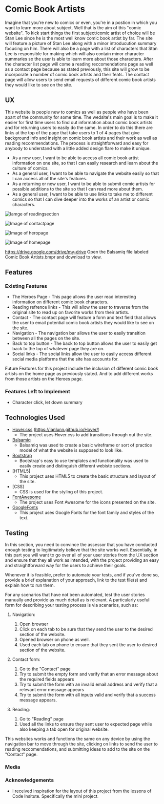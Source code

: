 # Comic Book Artists

Imagine that you're new to comics or even, you're in a postion in 
which you want to learn more about subject. Well that is the aim of this 
"comic website". To kick start things the first subject/comic artist of choice will be 
Stan Lee since he is the most well know comic book artist by far. 
The site will feature a picture of Stan Lee along with a minor 
introducution summary focusing on him. There will also be a page with a list of characters 
that Stan Lee is responsible for making which will also contain minor character 
summaries so the user is able to learn more about those characters. After the character
list page will come a reading reccomendations page as well as a contact page because as stated previously, 
this site will grow to be incorporate a number of comic book artists and their feats.
The contact page will allow users to send email requests of different comic book artists they would like to see on the site.
 
## UX
 
This website is people new to comics as well as people who have been apart of the community for some time.
The wedsite's main goal is to make it easier for first time users to find out information about comic book 
artists and for returning users to easily do the same. In order to do this there are links at the top of the page that take users to 1 of 4 pages that give background info and insight
on comic book artists and their work as well as reading recommendations. The process is straightforward and easy for anybody to understand with a little added design flare to make it unique.


- As a new user, I want to be able to access all comic book artist information on one site, so that I can easily research and learn about the culture of comics.
- As a general user, I want to be able to navigate the website easily so that I can access all of the site's features.
- As a returning or new user, I want to be able to submit comic artists for possible additions to the site so that I can read more about them.
- As a general user, I want to be able to use links to take me to different comics so that I can dive deeper into the works of an artist or comic characters.

![Iamge of readingsection](https://raw.github.com/Alonta34/comicbook-authors/master/assets/images/readingsection.png)

![Image of contactpage](https://raw.github.com/Alonta34/comicbook-authors/master/assets/images/contactpage.png)

![Image of heropage](https://raw.github.com/Alonta34/comicbook-authors/master/assets/images/heropage.png)

![Image of homepage](https://raw.github.com/Alonta34/comicbook-authors/master/assets/images/homepage.png)





https://drive.google.com/drive/my-drive Open the Balsamiq file labeled Comic Book Artists.bmpr and download to view.
## Features


### Existing Features
- The Heroes Page - This page allows the user read interesting information on different comic book characters.
- Reading refrence links - This will allow the user to traverse from the original site to read up on favorite works from their artists.
- Contact - The contact page will feature a form and text field that allows the user to email potential comic book artists they would like to see on the site.
- Navigation - The navigation bar allows the user to easily transition between all the pages on the site.
- Back to top button - The back to top button allows the user to easily get back to the top of whatever page they are on.
- Social links - The social links allow the user to easily access different social media platforms that the site has accounts for.


Future Features for this project include the inclusion of different comic book artists on the home page as previously stated. And to add different works from those artists on the Heroes page.
### Features Left to Implement
- Character click, let down summary

## Technologies Used
- [Hover.css](https://cdnjs.com/libraries/hover.css) (https://ianlunn.github.io/Hover/)
    - The project uses Hover.css to add transitions through out the site.
- [Balsamiq](https://balsamiq.com/)
    - Balsamiq was used to create a basic wireframe or sort of 
      practice model of what the website is supposed to look like.
- [Bootstrap](https://getbootstrap.com/)
    - Bootstrap's easy to use templates and functionality was used to easily create
      and distinguish different webiste sections.
- [HTML5]
    - This project uses HTML5 to create the basic structure and layout of the site.
- [CSS]
    - CSS is used for the styling of this project.
- [FontAwesome](https://fontawesome.com/)
    - The project uses Font Awesome for the icons presented on the site.
- [GoogleFonts](https://fonts.google.com/)
    - This project uses Google Fonts for the font family and styles of the text.



## Testing


In this section, you need to convince the assessor that you have conducted enough testing to legitimately believe that the site works well. Essentially, in this part you will want to go over all of your user stories from the UX section and ensure that they all work as intended, with the project providing an easy and straightforward way for the users to achieve their goals.

Whenever it is feasible, prefer to automate your tests, and if you've done so, provide a brief explanation of your approach, link to the test file(s) and explain how to run them.

For any scenarios that have not been automated, test the user stories manually and provide as much detail as is relevant. A particularly useful form for describing your testing process is via scenarios, such as:

1. Navigation:
    1. Open browser
    2. Click on each tab to be sure that they send the user to the desired section of the website.
    3. Opened browser on phone as well.
    4. Used each tab on phone to ensure that they sent the user to desired section of the website.


2. Contact form:
    1. Go to the "Contact" page
    2. Try to submit the empty form and verify that an error message about the required fields appears
    3. Try to submit the form with an invalid email address and verify that a relevant error message appears
    4. Try to submit the form with all inputs valid and verify that a success message appears.

3. Reading:
    1. Go to "Reading" page
    2. Used all the links to ensure they sent user to expected page while also keeping a tab open for original website.


This websites works and functions the same on any device by using the navigation bar to move 
through the site, clicking on links to send the user to reading reccomendations, and submitting 
ideas to add to the site on the "Contact" page.


### Media

### Acknowledgements

- I received inspiration for the layout of this project from the lessons of Code Insitute. Specifically the mini project.
